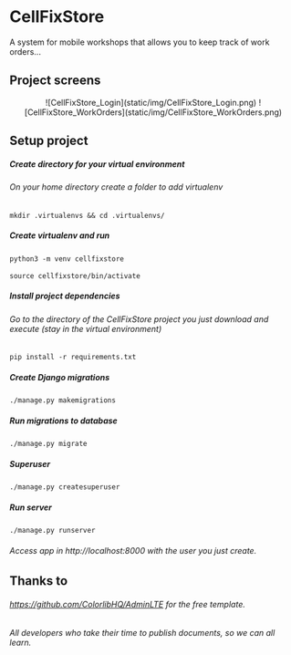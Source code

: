 # CellFixStore
A system for mobile workshops that allows you to keep track of work orders...

## Project screens
<p align="center">
![CellFixStore_Login](static/img/CellFixStore_Login.png)
![CellFixStore_WorkOrders](static/img/CellFixStore_WorkOrders.png)
</p>

## Setup project

##### Create directory for your virtual environment
###### On your home directory create a folder to add virtualenv
```
mkdir .virtualenvs && cd .virtualenvs/
```

##### Create virtualenv and run
```
python3 -m venv cellfixstore
```
```
source cellfixstore/bin/activate
```

##### Install project dependencies
###### Go to the directory of the CellFixStore project you just download and execute (stay in the virtual environment)
```
pip install -r requirements.txt
```

##### Create Django migrations
```
./manage.py makemigrations
```

##### Run migrations to database
```
./manage.py migrate
```

##### Superuser
```
./manage.py createsuperuser
```

##### Run server
```
./manage.py runserver
```

###### Access app in http://localhost:8000 with the user you just create.

## Thanks to
###### https://github.com/ColorlibHQ/AdminLTE for the free template.
###### All developers who take their time to publish documents, so we can all learn.

